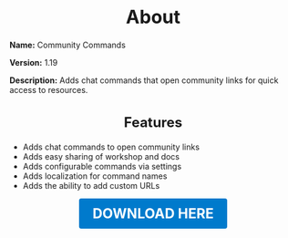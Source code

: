 <h1 style="text-align:center; font-size:2rem; font-weight:bold;">About</h1>

**Name:**
Community Commands

**Version:**
1.19

**Description:**
Adds chat commands that open community links for quick access to resources.

<h2 style="text-align:center; font-size:1.5rem; font-weight:bold;">Features</h2>

- Adds chat commands to open community links
- Adds easy sharing of workshop and docs
- Adds configurable commands via settings
- Adds localization for command names
- Adds the ability to add custom URLs





<p align="center"><a href="https://github.com/LiliaFramework/Modules/raw/refs/heads/gh-pages/communitycommands.zip" style="display:inline-block;padding:12px 24px;font-size:1.5rem;font-weight:bold;text-decoration:none;color:#fff;background-color:var(--md-primary-fg-color,#007acc);border-radius:4px;">DOWNLOAD HERE</a></p>
